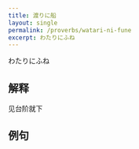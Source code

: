 ```yaml
---
title: 渡りに船
layout: single
permalink: /proverbs/watari-ni-fune
excerpt: わたりにふね
---
```


わたりにふね

## 解释

见台阶就下

## 例句

